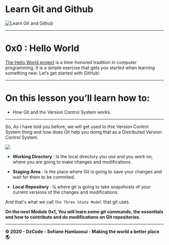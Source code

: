 # Learn Git and Github
![Learn Git and Github](https://i.imgur.com/bk9Cvuv.png)

---

# 0x0 : Hello World

[The Hello World project](https://en.wikipedia.org/wiki/%22Hello,_World!%22_program) is a time-honored tradition in computer programming. It is a simple exercise that gets you started when learning something new. Let’s get started with GitHub!

---

# On this lesson you’ll learn how to:

*   How Git and the Version Control System works.

---

So, As I have told you before, we will get used to thie Version Control System thing and how does Git help you doing that as a Distributed Version Control System.

![](https://i.imgur.com/uwNTnbR.png)


-   <b>Working Directory</b> : Is the local directory you use and you work on, where you are going to make changes and modifications.

-   <b>Staging Area</b> : Is the place where Git is going to save your changes and wait for them to be commited.

-   <b>Local Repository</b> : Is where git is going to take snapshosts of your current versions of the changes and modifications.

And that's what we call `The Three State Model` that git uses.

<b>On the next Module 0x1, You will learn some git commands, the essentials and how to contribute and do modifications on Git repositories.<b></b>

---

© 2020 - DzCode - Sofiane Hamlaooui - Making the world a better place 🌎 
